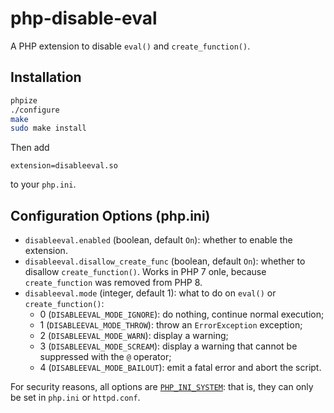 # php-disable-eval

A PHP extension to disable `eval()` and `create_function()`.

## Installation

```bash
phpize
./configure
make
sudo make install
```

Then add

```
extension=disableeval.so
```

to your `php.ini`.

## Configuration Options (php.ini)

  * `disableeval.enabled` (boolean, default `On`): whether to enable the extension.
  * `disableeval.disallow_create_func` (boolean, default `On`): whether to disallow `create_function()`. Works in PHP 7 onle, because `create_function` was removed from PHP 8.
  * `disableeval.mode` (integer, default 1): what to do on `eval()` or `create_function()`:
    * 0 (`DISABLEEVAL_MODE_IGNORE`): do nothing, continue normal execution;
    * 1 (`DISABLEEVAL_MODE_THROW`): throw an `ErrorException` exception;
    * 2 (`DISABLEEVAL_MODE_WARN`): display a warning;
    * 3 (`DISABLEEVAL_MODE_SCREAM`): display a warning that cannot be suppressed with the `@` operator;
    * 4 (`DISABLEEVAL_MODE_BAILOUT`): emit a fatal error and abort the script.
 
 For security reasons, all options are [`PHP_INI_SYSTEM`](https://www.php.net/manual/en/configuration.changes.modes.php): that is, they can only be set in `php.ini` or `httpd.conf`.
